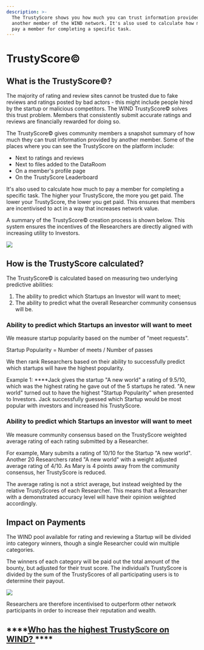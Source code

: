 ```yaml
---
description: >-
  The TrustyScore shows you how much you can trust information provided by
  another member of the WIND network. It's also used to calculate how much to
  pay a member for completing a specific task.
---
```


# TrustyScore©

## What is the TrustyScore©?  

The majority of rating and review sites cannot be trusted due to fake reviews and ratings posted by bad actors - this might include people hired by the startup or malicious competitors.  The WIND TrustyScore© solves this trust problem. Members that consistently submit accurate ratings and reviews are financially rewarded for doing so. 

The TrustyScore© gives community members a snapshot summary of how much they can trust information provided by another member. Some of the places where you can see the TrustyScore on the platform include: 

* Next to ratings and reviews
* Next to files added to the DataRoom
* On a member's profile page
* On the TrustyScore Leaderboard 

It's also used to calculate how much to pay a member for completing a specific task. The higher your TrustyScore, the more you get paid. The lower your TrustyScore, the lower you get paid. This ensures that members are incentivised to act in a way that increases network value. 

A summary of the TrustyScore© creation process is shown below. This system ensures the incentives of the Researchers are directly aligned with increasing utility to Investors.

![](https://lh6.googleusercontent.com/XsN1KYSpMli5X53llocUlEJ83XEgG_iIBk0jpqoLaXowUm8vD82o7iavPbNCLL7yjPdtYha6LouqDyLZRjZLK2lSDevdNjhnbEloYfE0kJ2gdG3t5t6p0_Xo1ik6s5W519NB52nr)

## How is the TrustyScore calculated? 

The TrustyScore© is calculated based on measuring two underlying predictive abilities:

1. The ability to predict which Startups an Investor will want to meet;
2. The ability to predict what the overall Researcher community consensus will be. 

### **Ability to predict which Startups an investor will want to meet**

We measure startup popularity based on the number of "meet requests".   

Startup Popularity = Number of meets / Number of passes   
  
We then rank Researchers based on their ability to successfully predict which startups will have the highest popularity.   
  
Example  1: ****Jack gives the startup "A new world" a rating of 9.5/10, which was the highest rating he gave out of the 5 startups he rated. "A new world" turned out to have the highest "Startup Popularity" when presented to Investors. Jack successfully guessed which Startup would be most popular with investors and increased his TrustyScore.

### **Ability to predict which Startups an investor will want to meet**

We measure community consensus based on the TrustyScore weighted average rating of each rating submitted by a Researcher.   
  
For example, Mary submits a rating of 10/10 for the Startup "A new world". Another 20 Researchers rated "A new world" with a weight adjusted average rating of 4/10. As Mary is 4 points away from the community consensus, her TrustyScore is reduced. 

The average rating is not a strict average, but instead weighted by the relative TrustyScores of each Researcher.  This means that a Researcher with a demonstrated accuracy level will have their opinion weighted accordingly.

## Impact on Payments

The WIND pool available for rating and reviewing a Startup will be divided into category winners, though a single Researcher could win multiple categories.  

The winners of each category will be paid out the total amount of the bounty, but adjusted for their trust score.  The individual’s TrustyScore is divided by the sum of the TrustyScores of all participating users is to determine their payout.

![](https://lh4.googleusercontent.com/aDYjtYjJxZ2AaudqaIpDUBKJOugweD8scV_yxHfETSVtoGmu9qy7Gf_EvaXDlwwAwLxx55jZkohkNJ05uwnSjQT_gbjHuQtfthukIeiu7xzf6AUIG827LdDI2sMgmlADMSIJfju2)

Researchers are therefore incentivised to outperform other network participants in order to increase their reputation and wealth. 

## \*\*\*\*[**Who has the highest TrustyScore on WIND?** ](https://windprotocol.com/platform/leaderboard2)\*\*\*\*

